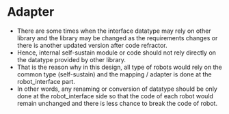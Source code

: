 # Adapter

- There are some times when the interface datatype may rely on other library and the library may be changed as the requirements changes or there is another updated version after code refractor.
- Hence, internal self-sustain module or code should not rely directly on the datatype provided by other library.
- That is the reason why in this design, all type of robots would rely on the common type (self-sustain) and the mapping / adapter is done at the robot_interface part.
- In other words, any renaming or conversion of datatype should be only done at the robot_interface side so that the code of each robot would remain unchanged and there is less chance to break the code of robot.